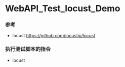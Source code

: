 # WebAPI_Test_locust_Demo

### 参考

- locust https://github.com/locustio/locust

### 执行测试脚本的指令

- locust